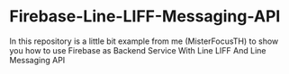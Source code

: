 # Firebase-Line-LIFF-Messaging-API
In this repository is a little bit example from me (MisterFocusTH) to show you how to use Firebase as Backend Service With Line LIFF And Line Messaging API
